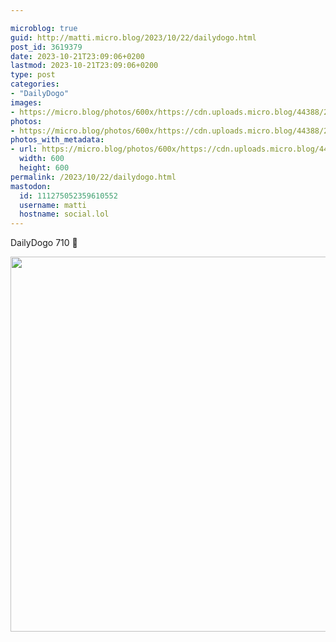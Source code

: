 ```yaml
---

microblog: true
guid: http://matti.micro.blog/2023/10/22/dailydogo.html
post_id: 3619379
date: 2023-10-21T23:09:06+0200
lastmod: 2023-10-21T23:09:06+0200
type: post
categories:
- "DailyDogo"
images:
- https://micro.blog/photos/600x/https://cdn.uploads.micro.blog/44388/2023/3d4ec85d188a4d07aa81f83283f139e1.jpg
photos:
- https://micro.blog/photos/600x/https://cdn.uploads.micro.blog/44388/2023/3d4ec85d188a4d07aa81f83283f139e1.jpg
photos_with_metadata:
- url: https://micro.blog/photos/600x/https://cdn.uploads.micro.blog/44388/2023/3d4ec85d188a4d07aa81f83283f139e1.jpg
  width: 600
  height: 600
permalink: /2023/10/22/dailydogo.html
mastodon:
  id: 111275052359610552
  username: matti
  hostname: social.lol
---
```

DailyDogo 710 🐶

<img src="https://micro.blog/photos/600x/https://blog.martin-haehnel.de/uploads/2023/3d4ec85d188a4d07aa81f83283f139e1.jpg" width="600" height="600" alt="" />
